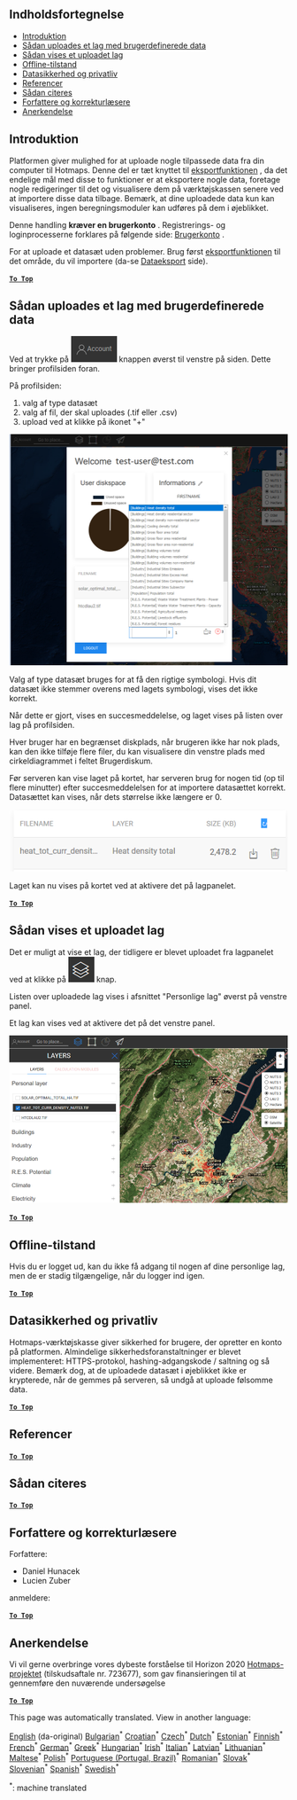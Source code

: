 <h2> Indholdsfortegnelse </h2><ul><li> <a href="#Introduction">Introduktion</a> </li><li> <a href="#How-to-upload-a-layer-with-custom-data">Sådan uploades et lag med brugerdefinerede data</a> </li><li> <a href="#How-to-display-an-uploaded-layer">Sådan vises et uploadet lag</a> </li><li> <a href="#Offline-mode">Offline-tilstand</a> </li><li> <a href="#Data-security-and-privacy">Datasikkerhed og privatliv</a> </li><li> <a href="#References">Referencer</a> </li><li> <a href="#How-to-cite">Sådan citeres</a> </li><li> <a href="#Authors-and-reviewers">Forfattere og korrekturlæsere</a> </li><li> <a href="#Acknowledgement">Anerkendelse</a> </li></ul><h2> Introduktion </h2><p> Platformen giver mulighed for at uploade nogle tilpassede data fra din computer til Hotmaps. Denne del er tæt knyttet til <a href="Data-export-functionalities">eksportfunktionen</a> , da det endelige mål med disse to funktioner er at eksportere nogle data, foretage nogle redigeringer til det og visualisere dem på værktøjskassen senere ved at importere disse data tilbage. Bemærk, at dine uploadede data kun kan visualiseres, ingen beregningsmoduler kan udføres på dem i øjeblikket. </p><p> Denne handling <strong>kræver en brugerkonto</strong> . Registrerings- og loginprocesserne forklares på følgende side: <a href="Introduction-to-user-interface#Connect">Brugerkonto</a> . </p><p> For at uploade et datasæt uden problemer. Brug først <a href="Data-export-functionalities">eksportfunktionen</a> til det område, du vil importere (da-se <a href="Data-export-functionalities">Dataeksport</a> side). </p><p><ins> <code><strong><a href="#table-of-contents">To Top</a></strong></code> </ins> </p><h2> Sådan uploades et lag med brugerdefinerede data </h2><p> Ved at trykke på <img alt="konto-knap" src="images/account-btn.png"/> knappen øverst til venstre på siden. Dette bringer profilsiden foran. </p><p> På profilsiden: </p><ol><li> valg af type datasæt </li><li> valg af fil, der skal uploades (.tif eller .csv) </li><li> upload ved at klikke på ikonet &quot;+&quot; </li></ol><p><img alt="upload af profilsiden" src="images/profile-upload.png"/></p><p> Valg af type datasæt bruges for at få den rigtige symbologi. Hvis dit datasæt ikke stemmer overens med lagets symbologi, vises det ikke korrekt. </p><p> Når dette er gjort, vises en succesmeddelelse, og laget vises på listen over lag på profilsiden. </p><p> Hver bruger har en begrænset diskplads, når brugeren ikke har nok plads, kan den ikke tilføje flere filer, du kan visualisere din venstre plads med cirkeldiagrammet i feltet Brugerdiskum. </p><p> Før serveren kan vise laget på kortet, har serveren brug for nogen tid (op til flere minutter) efter succesmeddelelsen for at importere datasættet korrekt. Datasættet kan vises, når dets størrelse ikke længere er 0. </p><p><img alt="upload_complete" src="images/upload_complete.png"/></p><p> Laget kan nu vises på kortet ved at aktivere det på lagpanelet. </p><p><ins> <code><strong><a href="#table-of-contents">To Top</a></strong></code> </ins> </p><h2> Sådan vises et uploadet lag </h2><p> Det er muligt at vise et lag, der tidligere er blevet uploadet fra lagpanelet ved at klikke på <img alt="lag-knappen" src="images/layers-btn.png"/> knap. </p><p> Listen over uploadede lag vises i afsnittet &quot;Personlige lag&quot; øverst på venstre panel. </p><p> Et lag kan vises ved at aktivere det på det venstre panel. </p><p><img alt="upload visningslag" src="images/upload-layers.png"/></p><p><ins> <code><strong><a href="#table-of-contents">To Top</a></strong></code> </ins> </p><h2> Offline-tilstand </h2><p> Hvis du er logget ud, kan du ikke få adgang til nogen af dine personlige lag, men de er stadig tilgængelige, når du logger ind igen. </p><p><ins> <code><strong><a href="#table-of-contents">To Top</a></strong></code> </ins> </p><h2> Datasikkerhed og privatliv </h2><p> Hotmaps-værktøjskasse giver sikkerhed for brugere, der opretter en konto på platformen. Almindelige sikkerhedsforanstaltninger er blevet implementeret: HTTPS-protokol, hashing-adgangskode / saltning og så videre. Bemærk dog, at de uploadede datasæt i øjeblikket ikke er krypterede, når de gemmes på serveren, så undgå at uploade følsomme data. </p><p><ins> <code><strong><a href="#table-of-contents">To Top</a></strong></code> </ins> </p><h2> Referencer </h2><p><ins> <code><strong><a href="#table-of-contents">To Top</a></strong></code> </ins> </p><h2> Sådan citeres </h2><p><ins> <code><strong><a href="#table-of-contents">To Top</a></strong></code> </ins> </p><h2> Forfattere og korrekturlæsere </h2><p> Forfattere: </p><ul><li> Daniel Hunacek </li><li> Lucien Zuber </li></ul><p> anmeldere: </p><p><ins> <code><strong><a href="#table-of-contents">To Top</a></strong></code> </ins> </p><h2> Anerkendelse </h2><p> Vi vil gerne overbringe vores dybeste forståelse til Horizon 2020 <a href="https://www.hotmaps-project.eu">Hotmaps-projektet</a> (tilskudsaftale nr. 723677), som gav finansieringen til at gennemføre den nuværende undersøgelse </p><p><ins> <code><strong><a href="#table-of-contents">To Top</a></strong></code> </ins> </p>

This page was automatically translated. View in another language:

[English](en-Data-upload-functionalities) (da-original) [Bulgarian](bg-Data-upload-functionalities)<sup>\*</sup> [Croatian](hr-Data-upload-functionalities)<sup>\*</sup> [Czech](cs-Data-upload-functionalities)<sup>\*</sup>  [Dutch](nl-Data-upload-functionalities)<sup>\*</sup> [Estonian](et-Data-upload-functionalities)<sup>\*</sup> [Finnish](fi-Data-upload-functionalities)<sup>\*</sup> [French](fr-Data-upload-functionalities)<sup>\*</sup> [German](de-Data-upload-functionalities)<sup>\*</sup> [Greek](el-Data-upload-functionalities)<sup>\*</sup> [Hungarian](hu-Data-upload-functionalities)<sup>\*</sup> [Irish](ga-Data-upload-functionalities)<sup>\*</sup> [Italian](it-Data-upload-functionalities)<sup>\*</sup> [Latvian](lv-Data-upload-functionalities)<sup>\*</sup> [Lithuanian](lt-Data-upload-functionalities)<sup>\*</sup> [Maltese](mt-Data-upload-functionalities)<sup>\*</sup> [Polish](pl-Data-upload-functionalities)<sup>\*</sup> [Portuguese (Portugal, Brazil)](pt-Data-upload-functionalities)<sup>\*</sup> [Romanian](ro-Data-upload-functionalities)<sup>\*</sup> [Slovak](sk-Data-upload-functionalities)<sup>\*</sup> [Slovenian](sl-Data-upload-functionalities)<sup>\*</sup> [Spanish](es-Data-upload-functionalities)<sup>\*</sup> [Swedish](sv-Data-upload-functionalities)<sup>\*</sup> 

<sup>\*</sup>: machine translated
